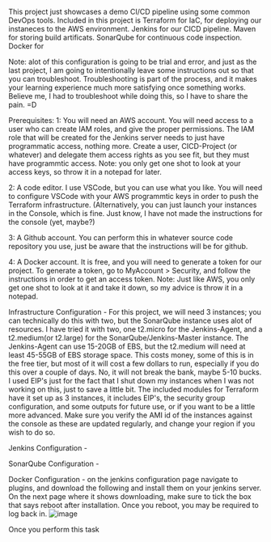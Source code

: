 This project just showcases a demo CI/CD pipeline using some common DevOps tools. Included in this project is Terraform for IaC, for deploying our instaneces to the AWS environment. Jenkins for our CICD pipeline. Maven for storing build artificats. SonarQube for continuous code inspection. Docker for 

Note: alot of this configuration is going to be trial and error, and just as the last project, I am going to intentionally leave some instructions out so that you can troubleshoot. Troubleshooting is part of the process, and it makes your learning experience much more satisfying once something works. Believe me, I had to troubleshoot while doing this, so I have to share the pain. =D

Prerequisites:
1: You will need an AWS account. You will need access to a user who can create IAM roles, and give the proper permissions. The IAM role that will be created for the Jenkins server needs to just have programmatic access, nothing more. Create a user, CICD-Project (or whatever) and delegate them access rights as you see fit, but they must have programmtic access. Note: you only get one shot to look at your access keys, so throw it in a notepad for later.

2: A code editor. I use VSCode, but you can use what you like. You will need to configure VSCode with your AWS programmtic keys in order to push the Terraform infrastructure. (Alternatively, you can just launch your instances in the Console, which is fine. Just know, I have not made the instructions for the console (yet, maybe?) 

3: A Github account. You can perform this in whatever source code repository you use, just be aware that the instructions will be for github.

4: A Docker account. It is free, and you will need to generate a token for our project. To generate a token, go to MyAccount > Security, and follow the instructions in order to get an access token. Note: Just like AWS, you only get one shot to look at it and take it down, so my advice is throw it in a notepad.

Infrastructure Configuration - For this project, we will need 3 instances; you can technically do this with two, but the SonarQube instance uses alot of resources. I have tried it with two, one t2.micro for the Jenkins-Agent, and a t2.medium(or t2.large) for the SonarQube/Jenkins-Master instance. The Jenkins-Agent can use 15-20GB of EBS, but the t2.medium will need at least 45-55GB of EBS storage space. This costs money, some of this is in the free tier, but most of it will cost a few dollars to run, especially if you do this over a couple of days. No, it will not break the bank, maybe 5-10 bucks. I used EIP's just for the fact that I shut down my instances when I was not working on this, just to save a little bit. The included modules for Terraform have it set up as 3 instances, it includes EIP's, the security group configuration, and some outputs for future use, or if you want to be a little more advanced. Make sure you verify the AMI id of the instances against the console as these are updated regularly, and change your region if you wish to do so.



Jenkins Configuration - 



SonarQube Configuration - 



Docker Configuration - on the jenkins configuration page navigate to plugins, and download the following and install them on your jenkins server. On the next page where it shows downloading, make sure to tick the box that says reboot after installation. Once you reboot, you may be required to log back in.
![image](https://github.com/dcolanderjr/pipeline_project/assets/131455625/79c11563-0a74-4be9-bd44-9d573449bd3a)

Once you perform this task

